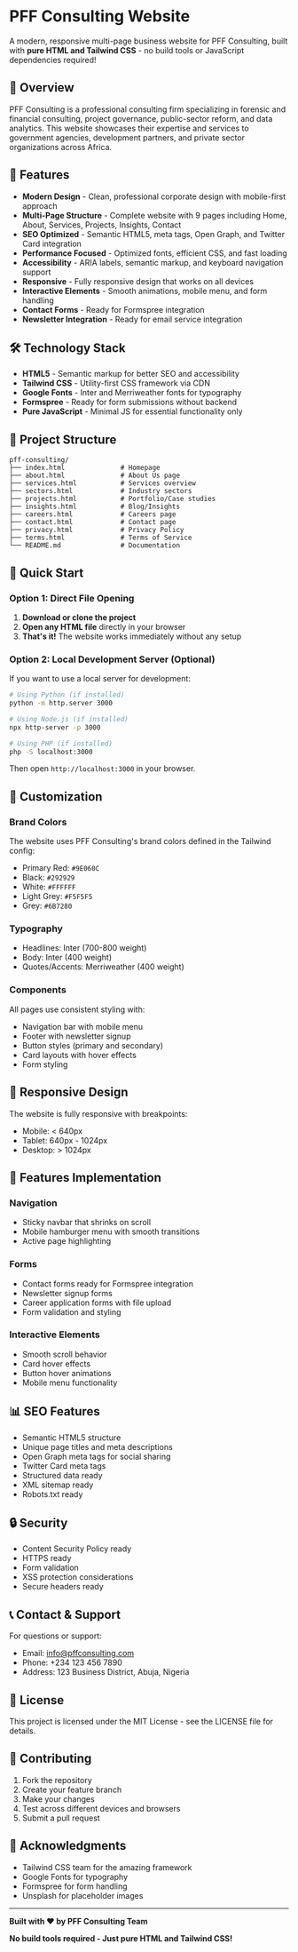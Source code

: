 # PFF Consulting Website

A modern, responsive multi-page business website for PFF Consulting, built with **pure HTML and Tailwind CSS** - no build tools or JavaScript dependencies required!

## 🚀 Overview

PFF Consulting is a professional consulting firm specializing in forensic and financial consulting, project governance, public-sector reform, and data analytics. This website showcases their expertise and services to government agencies, development partners, and private sector organizations across Africa.

## 🌟 Features

- **Modern Design** - Clean, professional corporate design with mobile-first approach
- **Multi-Page Structure** - Complete website with 9 pages including Home, About, Services, Projects, Insights, Contact
- **SEO Optimized** - Semantic HTML5, meta tags, Open Graph, and Twitter Card integration
- **Performance Focused** - Optimized fonts, efficient CSS, and fast loading
- **Accessibility** - ARIA labels, semantic markup, and keyboard navigation support
- **Responsive** - Fully responsive design that works on all devices
- **Interactive Elements** - Smooth animations, mobile menu, and form handling
- **Contact Forms** - Ready for Formspree integration
- **Newsletter Integration** - Ready for email service integration

## 🛠️ Technology Stack

- **HTML5** - Semantic markup for better SEO and accessibility
- **Tailwind CSS** - Utility-first CSS framework via CDN
- **Google Fonts** - Inter and Merriweather fonts for typography
- **Formspree** - Ready for form submissions without backend
- **Pure JavaScript** - Minimal JS for essential functionality only

## 📁 Project Structure

```
pff-consulting/
├── index.html              # Homepage
├── about.html              # About Us page
├── services.html           # Services overview
├── sectors.html            # Industry sectors
├── projects.html           # Portfolio/Case studies
├── insights.html           # Blog/Insights
├── careers.html            # Careers page
├── contact.html            # Contact page
├── privacy.html            # Privacy Policy
├── terms.html              # Terms of Service
└── README.md               # Documentation
```

## 🚀 Quick Start

### Option 1: Direct File Opening
1. **Download or clone the project**
2. **Open any HTML file** directly in your browser
3. **That's it!** The website works immediately without any setup

### Option 2: Local Development Server (Optional)
If you want to use a local server for development:

```bash
# Using Python (if installed)
python -m http.server 3000

# Using Node.js (if installed)
npx http-server -p 3000

# Using PHP (if installed)
php -S localhost:3000
```

Then open `http://localhost:3000` in your browser.

## 🎨 Customization

### Brand Colors
The website uses PFF Consulting's brand colors defined in the Tailwind config:
- Primary Red: `#9E060C`
- Black: `#292929`
- White: `#FFFFFF`
- Light Grey: `#F5F5F5`
- Grey: `#6B7280`

### Typography
- Headlines: Inter (700-800 weight)
- Body: Inter (400 weight)
- Quotes/Accents: Merriweather (400 weight)

### Components
All pages use consistent styling with:
- Navigation bar with mobile menu
- Footer with newsletter signup
- Button styles (primary and secondary)
- Card layouts with hover effects
- Form styling

## 📱 Responsive Design

The website is fully responsive with breakpoints:
- Mobile: < 640px
- Tablet: 640px - 1024px
- Desktop: > 1024px

## 🔧 Features Implementation

### Navigation
- Sticky navbar that shrinks on scroll
- Mobile hamburger menu with smooth transitions
- Active page highlighting

### Forms
- Contact forms ready for Formspree integration
- Newsletter signup forms
- Career application forms with file upload
- Form validation and styling

### Interactive Elements
- Smooth scroll behavior
- Card hover effects
- Button hover animations
- Mobile menu functionality

## 📊 SEO Features

- Semantic HTML5 structure
- Unique page titles and meta descriptions
- Open Graph meta tags for social sharing
- Twitter Card meta tags
- Structured data ready
- XML sitemap ready
- Robots.txt ready

## 🔒 Security

- Content Security Policy ready
- HTTPS ready
- Form validation
- XSS protection considerations
- Secure headers ready

## 📞 Contact & Support

For questions or support:
- Email: info@pffconsulting.com
- Phone: +234 123 456 7890
- Address: 123 Business District, Abuja, Nigeria

## 📄 License

This project is licensed under the MIT License - see the LICENSE file for details.

## 🤝 Contributing

1. Fork the repository
2. Create your feature branch
3. Make your changes
4. Test across different devices and browsers
5. Submit a pull request

## 🙏 Acknowledgments

- Tailwind CSS team for the amazing framework
- Google Fonts for typography
- Formspree for form handling
- Unsplash for placeholder images

---

**Built with ❤️ by PFF Consulting Team**

**No build tools required - Just pure HTML and Tailwind CSS!**
